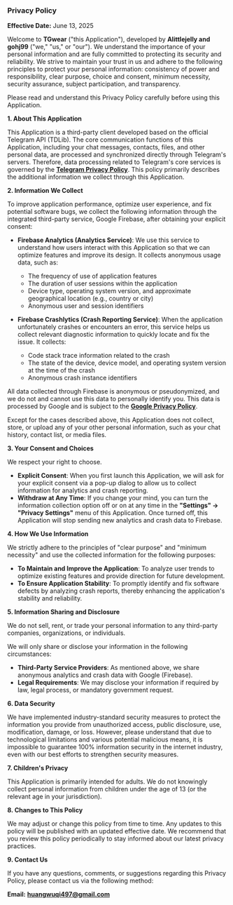 ### **Privacy Policy**

**Effective Date:** June 13, 2025

Welcome to **TGwear** ("this Application"), developed by **Alittlejelly and gohj99** ("we," "us," or "our"). We understand the importance of your personal information and are fully committed to protecting its security and reliability. We strive to maintain your trust in us and adhere to the following principles to protect your personal information: consistency of power and responsibility, clear purpose, choice and consent, minimum necessity, security assurance, subject participation, and transparency.

Please read and understand this Privacy Policy carefully before using this Application.

**1. About This Application**

This Application is a third-party client developed based on the official Telegram API (TDLib). The core communication functions of this Application, including your chat messages, contacts, files, and other personal data, are processed and synchronized directly through Telegram's servers. Therefore, data processing related to Telegram's core services is governed by the **[Telegram Privacy Policy](https://telegram.org/privacy)**. This policy primarily describes the additional information we collect through this Application.

**2. Information We Collect**

To improve application performance, optimize user experience, and fix potential software bugs, we collect the following information through the integrated third-party service, Google Firebase, after obtaining your explicit consent:

* **Firebase Analytics (Analytics Service)**: We use this service to understand how users interact with this Application so that we can optimize features and improve its design. It collects anonymous usage data, such as:

    * The frequency of use of application features
    * The duration of user sessions within the application
    * Device type, operating system version, and approximate geographical location (e.g., country or city)
    * Anonymous user and session identifiers

* **Firebase Crashlytics (Crash Reporting Service)**: When the application unfortunately crashes or encounters an error, this service helps us collect relevant diagnostic information to quickly locate and fix the issue. It collects:

    * Code stack trace information related to the crash
    * The state of the device, device model, and operating system version at the time of the crash
    * Anonymous crash instance identifiers

All data collected through Firebase is anonymous or pseudonymized, and we do not and cannot use this data to personally identify you. This data is processed by Google and is subject to the **[Google Privacy Policy](https://policies.google.com/privacy)**.

Except for the cases described above, this Application does not collect, store, or upload any of your other personal information, such as your chat history, contact list, or media files.

**3. Your Consent and Choices**

We respect your right to choose.

* **Explicit Consent**: When you first launch this Application, we will ask for your explicit consent via a pop-up dialog to allow us to collect information for analytics and crash reporting.
* **Withdraw at Any Time**: If you change your mind, you can turn the information collection option off or on at any time in the **"Settings" -\> "Privacy Settings"** menu of this Application. Once turned off, this Application will stop sending new analytics and crash data to Firebase.

**4. How We Use Information**

We strictly adhere to the principles of "clear purpose" and "minimum necessity" and use the collected information for the following purposes:

* **To Maintain and Improve the Application**: To analyze user trends to optimize existing features and provide direction for future development.
* **To Ensure Application Stability**: To promptly identify and fix software defects by analyzing crash reports, thereby enhancing the application's stability and reliability.

**5. Information Sharing and Disclosure**

We do not sell, rent, or trade your personal information to any third-party companies, organizations, or individuals.

We will only share or disclose your information in the following circumstances:

* **Third-Party Service Providers**: As mentioned above, we share anonymous analytics and crash data with Google (Firebase).
* **Legal Requirements**: We may disclose your information if required by law, legal process, or mandatory government request.

**6. Data Security**

We have implemented industry-standard security measures to protect the information you provide from unauthorized access, public disclosure, use, modification, damage, or loss. However, please understand that due to technological limitations and various potential malicious means, it is impossible to guarantee 100% information security in the internet industry, even with our best efforts to strengthen security measures.

**7. Children's Privacy**

This Application is primarily intended for adults. We do not knowingly collect personal information from children under the age of 13 (or the relevant age in your jurisdiction).

**8. Changes to This Policy**

We may adjust or change this policy from time to time. Any updates to this policy will be published with an updated effective date. We recommend that you review this policy periodically to stay informed about our latest privacy practices.

**9. Contact Us**

If you have any questions, comments, or suggestions regarding this Privacy Policy, please contact us via the following method:

**Email:** **huangwuqi497@gmail.com**

